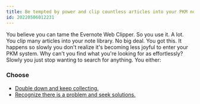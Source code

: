 ```yaml
---
title: Be tempted by power and clip countless articles into your PKM note library.
id: 20220506012231
---
```

You believe you can tame the Evernote Web Clipper. So you use it. A lot. You clip many articles into your note library. No big deal. You got this. It happens so slowly you don't realize it's becoming less joyful to enter your PKM system. Why can't you find what you're looking for as effortlessly? Slowly you just stop wanting to search for anything. You either:

### Choose
- [Double down and keep collecting.]([[20220506024221]])
- [Recognize there is a problem and seek solutions.]([[20220506041046]]) 
